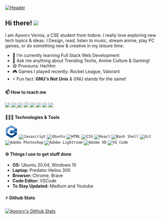 [![Header](https://raw.githubusercontent.com/apoorvverma/apoorvverma/blob/master/readme_header.png)](https://apoorvverma.com/)

## Hi there! <img src="https://raw.githubusercontent.com/apoorvverma/apoorvverma/blob/main/wave.gif" width="30px">

I am Apoorv Verma, a CSE student from Indore. I really love exploring new tech topics & ideas. I Design, read, listen to music, stream anime, play PC games, or do something new & creative in my leisure time.

- 🌱 I’m currently learning Full Stack Web Development
- 💬 Ask me anything about Trending Techs, Anime Culture & Gaming!
- 😄 Pronouns: He/Him
- 🎮 Games I played recently: Rocket League, Valorant
- ⚡ Fun fact: <b>GNU's Not Unix</b> & GNU stands for the same!
  <!-- - 🔭 I’m currently working on ... -->
  <!-- - 👯 I’m looking to collaborate on ... -->
  <!-- - 🤔 I’m looking for help with ... -->
  <!-- - 📫 How to reach me: ... -->

#### 📫 How to reach me

[<img src="https://img.icons8.com/color/48/000000/linkedin.png" width="3.5%"/>](https://www.linkedin.com/in/apoorvv/)
<a href="mailto:apoorv.verma999@gmail.com"> <img src="https://img.icons8.com/fluent/48/000000/gmail.png" width="3.5%"/> </a>
[<img src="https://img.icons8.com/dusk/64/000000/domain.png" width="3.5%"/>](https://apoorvverma.com/)
[<img src="https://img.icons8.com/color/48/000000/twitter.png" width="3.5%"/>](https://twitter.com/1999Apoorv)
[<img src="https://img.icons8.com/fluent/48/000000/instagram-new.png" width="3.5%"/>](https://www.instagram.com/verma.apoorv/)
[<img src="https://img.icons8.com/fluent/48/000000/facebook-new.png" width="3.5%"/>](https://www.facebook.com/apoorv.verma.33633/)
[<img src="https://upload.wikimedia.org/wikipedia/commons/8/83/Steam_icon_logo.svg" width="3.5%"/>](https://steamcommunity.com/id/apoorverma/)
[<img src="https://img.icons8.com/fluent/48/000000/spotify.png" width="3.5%"/>](https://open.spotify.com/user/apoorv.verma12)

#### 👨🏻‍💻 Technologies & Tools

<code><img height="40" src="https://raw.githubusercontent.com/github/explore/80688e429a7d4ef2fca1e82350fe8e3517d3494d/topics/cpp/cpp.png" title="C++"></code>
<code><img height="40" src="https://img.icons8.com/color/48/000000/javascript.png" title="Javascript"></code>
<code><img height="40" src="https://img.icons8.com/color/48/000000/ubuntu.png" title="Ubuntu"></code>
<code><img height="40" src="https://img.icons8.com/color/48/000000/html-5.png" title="HTML"></code>
<code><img height="40" src="https://img.icons8.com/color/48/000000/css3.png" title="CSS"></code>
<code><img height="40" src="https://img.icons8.com/ultraviolet/40/000000/react.png" title="React"></code>
<code><img height="40" src="https://img.icons8.com/color/48/000000/console.png" title="Bash Shell"></code>
<code><img height="40" src="https://img.icons8.com/color/48/000000/git.png" title="Git"></code>
<code><img height="40" src="https://img.icons8.com/color/48/000000/adobe-photoshop.png" title="Adobe Photoshop"></code>
<code><img height="40" src="https://img.icons8.com/color/48/000000/adobe-lightroom.png" title="Adobe Lightroom"></code>
<code><img height="40" src="https://img.icons8.com/color/48/000000/adobe-xd.png" title="Adobe XD"></code>
<code><img height="40" src="https://img.icons8.com/color/48/000000/visual-studio-code-2019.png" title="VS Code"></code>

<!-- ## &#x1f4c8; GitHub Stats -->

#### ⚙️ Things I use to get stuff done

<ul>
    <li><b>OS:</b> Ubuntu 20.04, Windows 10</li>
    <li><b>Laptop: </b> Predator Helios 300</li>
    <li><b>Browser: </b> Chrome, Brave</li>
    <li><b>Code Editor:</b> VSCode</li>
    <li><b>To Stay Updated:</b> Medium and Youtube</li>
</ul>

#### ⚡ Github Stats

<a href="https://github.com/apoorvverma/apoorvverma">
  <img align="center" src="https://github-readme-stats.vercel.app/api?username=apoorvverma&show_icons=true&theme=tokyonight" alt="Apoorv's GitHub Stats" />
</a>
